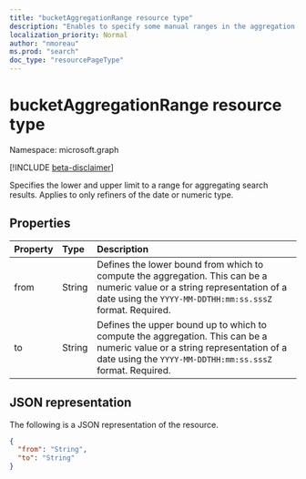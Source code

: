 ```yaml
---
title: "bucketAggregationRange resource type"
description: "Enables to specify some manual ranges in the aggregation request. This in only applicable to non string refiners : numeric and dates."
localization_priority: Normal
author: "nmoreau"
ms.prod: "search"
doc_type: "resourcePageType"
---
```


# bucketAggregationRange resource type

Namespace: microsoft.graph

[!INCLUDE [beta-disclaimer](../../includes/beta-disclaimer.md)]

Specifies the lower and upper limit to a range for aggregating search results. Applies to only refiners of the date or numeric type.

## Properties

| Property     | Type        | Description |
|:-------------|:------------|:------------|
|from|String| Defines the lower bound from which to compute the aggregation. This can be a numeric value or a string representation of a date using the `YYYY-MM-DDTHH:mm:ss.sssZ` format. Required.|
|to|String| Defines the upper bound up to which to compute the aggregation. This can be a numeric value or a string representation of a date using the `YYYY-MM-DDTHH:mm:ss.sssZ` format. Required.|

## JSON representation

The following is a JSON representation of the resource.

<!-- {
  "blockType": "resource",
  "optionalProperties": [

  ],
  "@odata.type": "microsoft.graph.bucketAggregationRange",
  "baseType": null
}-->

```json
{
  "from": "String",
  "to": "String"
}
```
